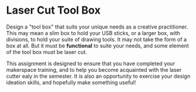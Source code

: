 # Laser Cut Tool Box

Design a "tool box" that suits your unique needs as a creative practitioner. This may mean a slim box to hold your USB sticks, or a larger box, with divisions, to hold your suite of drawing tools. It may not take the form of a box at all. But it must be **functional** to suite your needs, and some element of the tool box must be laser cut. 

This assignment is designed to ensure that you have completed your makerspace training, and to help you become acquainted with the laser cutter ealy in the semester. It is also an opportunity to exercise your design ideation skills, and hopefully make something useful!  
